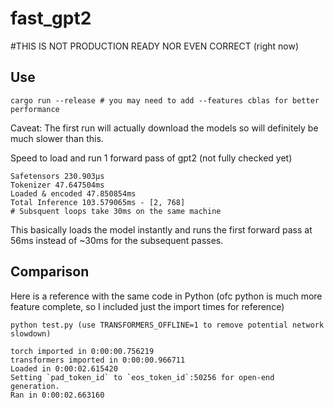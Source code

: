 # fast_gpt2

#THIS IS NOT PRODUCTION READY NOR EVEN CORRECT (right now)

## Use
```
cargo run --release # you may need to add --features cblas for better performance
```
Caveat: The first run will actually download the models so will definitely be much slower than this.

Speed to load and run 1 forward pass of gpt2 (not fully checked yet)

```
Safetensors 230.903µs
Tokenizer 47.647504ms
Loaded & encoded 47.850854ms
Total Inference 103.579065ms - [2, 768]
# Subsquent loops take 30ms on the same machine
```

This basically loads the model instantly and runs the first forward pass at 56ms instead of ~30ms for the subsequent passes.


## Comparison

Here is a reference with the same code in Python (ofc python is much more feature complete, so I included just the import times for reference)

```
python test.py (use TRANSFORMERS_OFFLINE=1 to remove potential network slowdown)
```

```
torch imported in 0:00:00.756219
transformers imported in 0:00:00.966711
Loaded in 0:00:02.615420
Setting `pad_token_id` to `eos_token_id`:50256 for open-end generation.
Ran in 0:00:02.663160
```
